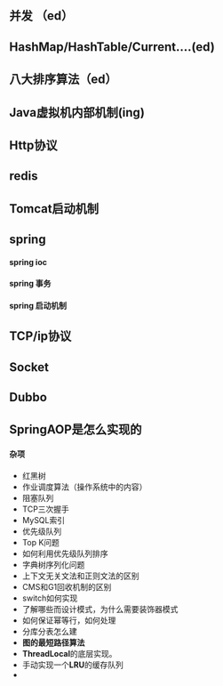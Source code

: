 ## 并发 （ed）

## HashMap/HashTable/Current....(ed)

## 八大排序算法（ed）

## Java虚拟机内部机制(ing)

## Http协议

## redis

## Tomcat启动机制

## spring

#### spring ioc

#### spring 事务

#### spring 启动机制

## TCP/ip协议

## Socket

## Dubbo

## SpringAOP是怎么实现的 













#### 杂项

- 红黑树
- 作业调度算法（操作系统中的内容）
- 阻塞队列
- TCP三次握手
- MySQL索引
- 优先级队列
- Top K问题
- 如何利用优先级队列排序
- 字典树序列化问题
- 上下文无关文法和正则文法的区别
- CMS和G1回收机制的区别
- switch如何实现
- 了解哪些而设计模式，为什么需要装饰器模式
- 如何保证幂等行，如何处理
- 分库分表怎么建
- **图的最短路径算法**
- **ThreadLocal**的底层实现。
- 手动实现一个**LRU**的缓存队列
- 



